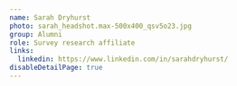 ```yaml
---
name: Sarah Dryhurst
photo: sarah_headshot.max-500x400_qsv5o23.jpg
group: Alumni
role: Survey research affiliate
links:
  linkedin: https://www.linkedin.com/in/sarahdryhurst/
disableDetailPage: true
---
```

